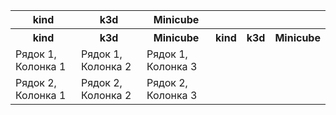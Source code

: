 <table style="width:100%">
  <tr>
    <th> kind </th>
    <th> k3d </th>
    <th> Minicube </th>
  </tr>
  <tr>
    <th> kind </th>
    <th> k3d </th>
    <th> Minicube </th>
    <th> kind </th>
    <th> k3d </th>
    <th> Minicube </th>
  </tr>
  <tr>
    <td>Рядок 1, Колонка 1</td>
    <td>Рядок 1, Колонка 2</td>
    <td>Рядок 1, Колонка 3</td>
  </tr>
  <tr>
    <td>Рядок 2, Колонка 1</td>
    <td>Рядок 2, Колонка 2</td>
    <td>Рядок 2, Колонка 3</td>
  </tr>
</table>
